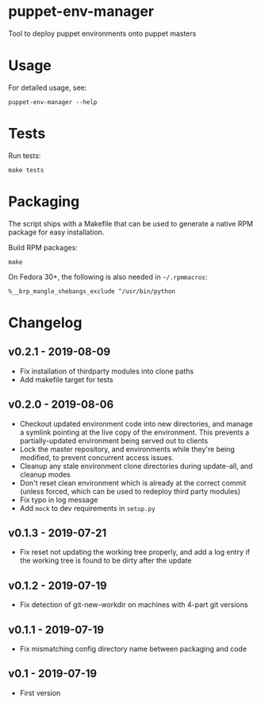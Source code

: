 # puppet-env-manager

Tool to deploy puppet environments onto puppet masters

# Usage

For detailed usage, see:
```
puppet-env-manager --help
```

# Tests

Run tests:
```
make tests
```

# Packaging

The script ships with a Makefile that can be used to generate a native RPM
package for easy installation.

Build RPM packages:
```
make
```

On Fedora 30+, the following is also needed in `~/.rpmmacros`:
```
%__brp_mangle_shebangs_exclude ^/usr/bin/python
```

# Changelog

## v0.2.1 - 2019-08-09

* Fix installation of thirdparty modules into clone paths
* Add makefile target for tests

## v0.2.0 - 2019-08-06

* Checkout updated environment code into new directories, and manage a
  symlink pointing at the live copy of the environment. This prevents
  a partially-updated environment being served out to clients
* Lock the master repository, and environments while they're being
  modified, to prevent concurrent access issues.
* Cleanup any stale environment clone directories during update-all,
  and cleanup modes
* Don't reset clean environment which is already at the correct commit
  (unless forced, which can be used to redeploy third party modules)
* Fix typo in log message
* Add `mock` to dev requirements in `setup.py`

## v0.1.3 - 2019-07-21

* Fix reset not updating the working tree properly, and add a log entry
  if the working tree is found to be dirty after the update

## v0.1.2 - 2019-07-19

* Fix detection of git-new-workdir on machines with 4-part git versions

## v0.1.1 - 2019-07-19

* Fix mismatching config directory name between packaging and code

## v0.1 - 2019-07-19

 * First version
